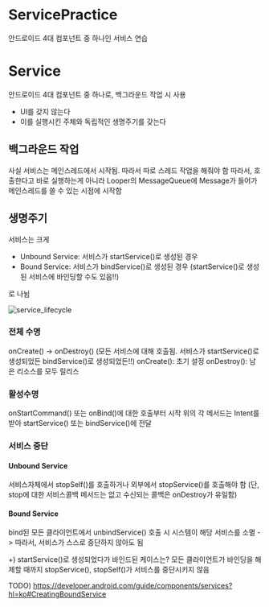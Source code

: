 # ServicePractice
안드로이드 4대 컴포넌트 중 하나인 서비스 연습

# Service
안드로이드 4대 컴포넌트 중 하나로, 백그라운드 작업 시 사용
- UI를 갖지 않는다
- 이를 실행시킨 주체와 독립적인 생명주기를 갖는다
## 백그라운드 작업
사실 서비스는 메인스레드에서 시작됨. 따라서 따로 스레드 작업을 해줘야 함
따라서, 호출한다고 바로 실행하는게 아니라 Looper의 MessageQueue에 Message가 들어가 메인스레드를 쓸 수 있는 시점에 시작함
## 생명주기
서비스는 크게
- Unbound Service: 서비스가 startService()로 생성된 경우
- Bound Service: 서비스가 bindService()로 생성된 경우 (startService()로 생성된 서비스에 바인딩할 수도 있음!!)

로 나뉨

![service_lifecycle](https://user-images.githubusercontent.com/31833972/116084807-1ed01700-a6d9-11eb-9171-bffc3f88c689.png)

### 전체 수명
onCreate() -> onDestroy() (모든 서비스에 대해 호출됨. 서비스가 startService()로 생성되었든 bindService()로 생성되었든!!)
onCreate(): 초기 설정
onDestroy(): 남은 리소스를 모두 릴리스 
### 활성수명
onStartCommand() 또는 onBind()에 대한 호출부터 시작
위의 각 메서드는 Intent를 받아 startService() 또는 bindService()에 전달
### 서비스 중단
#### Unbound Service
서비스자체에서 stopSelf()를 호출하거나 외부에서 stopService()를 호출해야 함
(단, stop에 대한 서비스콜백 메서드는 없고 수신되는 콜백은 onDestroy가 유일함)
#### Bound Service
bind된 모든 클라이언트에서 unbindService() 호출 시 시스템이 해당 서비스를 소멸
-> 따라서, 서비스가 스스로 중단하지 않아도 됨

+) startService()로 생성되었다가 바인드된 케이스는?
모든 클라이언트가 바인딩을 해제할 때까지 stopService(), stopSelf()가 서비스를 중단시키지 않음

TODO) https://developer.android.com/guide/components/services?hl=ko#CreatingBoundService
